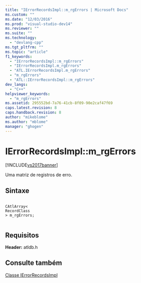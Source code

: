 ```yaml
---
title: "IErrorRecordsImpl::m_rgErrors | Microsoft Docs"
ms.custom: ""
ms.date: "12/03/2016"
ms.prod: "visual-studio-dev14"
ms.reviewer: ""
ms.suite: ""
ms.technology: 
  - "devlang-cpp"
ms.tgt_pltfrm: ""
ms.topic: "article"
f1_keywords: 
  - "IErrorRecordsImpl::m_rgErrors"
  - "IErrorRecordsImpl.m_rgErrors"
  - "ATL.IErrorRecordsImpl.m_rgErrors"
  - "m_rgErrors"
  - "ATL::IErrorRecordsImpl::m_rgErrors"
dev_langs: 
  - "C++"
helpviewer_keywords: 
  - "m_rgErrors"
ms.assetid: 295552bd-7a76-41cb-8f09-90e2caf47f69
caps.latest.revision: 8
caps.handback.revision: 8
author: "mikeblome"
ms.author: "mblome"
manager: "ghogen"
---
```

# IErrorRecordsImpl::m_rgErrors
[!INCLUDE[vs2017banner](../../assembler/inline/includes/vs2017banner.md)]

Uma matriz de registros de erro.  
  
## Sintaxe  
  
```  
  
CAtlArray<  
RecordClass  
> m_rgErrors;  
  
```  
  
## Requisitos  
 **Header:** atldb.h  
  
## Consulte também  
 [Classe IErrorRecordsImpl](../../data/oledb/ierrorrecordsimpl-class.md)
